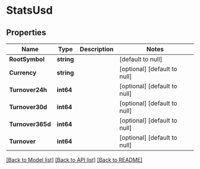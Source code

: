 # StatsUsd

## Properties
Name | Type | Description | Notes
------------ | ------------- | ------------- | -------------
**RootSymbol** | **string** |  | [default to null]
**Currency** | **string** |  | [optional] [default to null]
**Turnover24h** | **int64** |  | [optional] [default to null]
**Turnover30d** | **int64** |  | [optional] [default to null]
**Turnover365d** | **int64** |  | [optional] [default to null]
**Turnover** | **int64** |  | [optional] [default to null]

[[Back to Model list]](../README.md#documentation-for-models) [[Back to API list]](../README.md#documentation-for-api-endpoints) [[Back to README]](../README.md)


